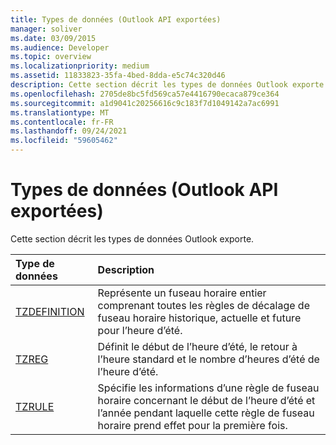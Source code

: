```yaml
---
title: Types de données (Outlook API exportées)
manager: soliver
ms.date: 03/09/2015
ms.audience: Developer
ms.topic: overview
ms.localizationpriority: medium
ms.assetid: 11833823-35fa-4bed-8dda-e5c74c320d46
description: Cette section décrit les types de données Outlook exporte.
ms.openlocfilehash: 2705de8bc5fd569ca57e4416790ecaca879ce364
ms.sourcegitcommit: a1d9041c20256616c9c183f7d1049142a7ac6991
ms.translationtype: MT
ms.contentlocale: fr-FR
ms.lasthandoff: 09/24/2021
ms.locfileid: "59605462"
---
```

# <a name="data-types-outlook-exported-apis"></a>Types de données (Outlook API exportées)

Cette section décrit les types de données Outlook exporte.
  
|**Type de données**|**Description**|
|:-----|:-----|
|[TZDEFINITION](tzdefinition.md) <br/> |Représente un fuseau horaire entier comprenant toutes les règles de décalage de fuseau horaire historique, actuelle et future pour l’heure d’été.  <br/> |
|[TZREG](tzreg.md) <br/> |Définit le début de l’heure d’été, le retour à l’heure standard et le nombre d’heures d’été de l’heure d’été.  <br/> |
|[TZRULE](tzrule.md) <br/> |Spécifie les informations d’une règle de fuseau horaire concernant le début de l’heure d’été et l’année pendant laquelle cette règle de fuseau horaire prend effet pour la première fois.  <br/> |
   

